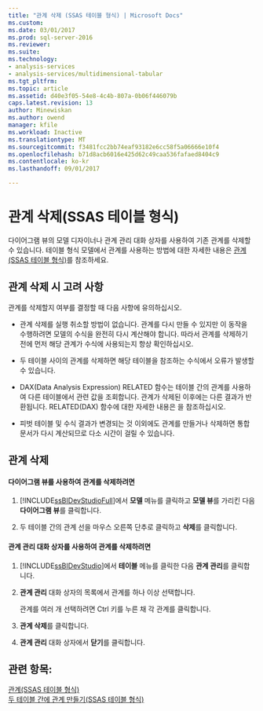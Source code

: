 ```yaml
---
title: "관계 삭제 (SSAS 테이블 형식) | Microsoft Docs"
ms.custom: 
ms.date: 03/01/2017
ms.prod: sql-server-2016
ms.reviewer: 
ms.suite: 
ms.technology:
- analysis-services
- analysis-services/multidimensional-tabular
ms.tgt_pltfrm: 
ms.topic: article
ms.assetid: d40e3f05-54e8-4c4b-807a-0b06f446079b
caps.latest.revision: 13
author: Minewiskan
ms.author: owend
manager: kfile
ms.workload: Inactive
ms.translationtype: MT
ms.sourcegitcommit: f3481fcc2bb74eaf93182e6cc58f5a06666e10f4
ms.openlocfilehash: b71d8acb6016e425d62c49caa536fafaed8404c9
ms.contentlocale: ko-kr
ms.lasthandoff: 09/01/2017

---
```

# <a name="delete-relationships-ssas-tabular"></a>관계 삭제(SSAS 테이블 형식)
  다이어그램 뷰의 모델 디자이너나 관계 관리 대화 상자를 사용하여 기존 관계를 삭제할 수 있습니다. 테이블 형식 모델에서 관계를 사용하는 방법에 대한 자세한 내용은 [관계&#40;SSAS 테이블 형식&#41;](../../analysis-services/tabular-models/relationships-ssas-tabular.md)를 참조하세요.  
  
## <a name="considerations-for-deleting-relationships"></a>관계 삭제 시 고려 사항  
 관계를 삭제할지 여부를 결정할 때 다음 사항에 유의하십시오.  
  
-   관계 삭제를 실행 취소할 방법이 없습니다. 관계를 다시 만들 수 있지만 이 동작을 수행하려면 모델의 수식을 완전히 다시 계산해야 합니다. 따라서 관계를 삭제하기 전에 먼저 해당 관계가 수식에 사용되는지 항상 확인하십시오.  
  
-   두 테이블 사이의 관계를 삭제하면 해당 테이블을 참조하는 수식에서 오류가 발생할 수 있습니다.  
  
-   DAX(Data Analysis Expression) RELATED 함수는 테이블 간의 관계를 사용하여 다른 테이블에서 관련 값을 조회합니다. 관계가 삭제된 이후에는 다른 결과가 반환됩니다. RELATED(DAX) 함수에 대한 자세한 내용은 을 참조하십시오.  
  
-   피벗 테이블 및 수식 결과가 변경되는 것 이외에도 관계를 만들거나 삭제하면 통합 문서가 다시 계산되므로 다소 시간이 걸릴 수 있습니다.  
  
## <a name="delete-relationships"></a>관계 삭제  
  
#### <a name="to-delete-a-relationship-by-using-diagram-view"></a>다이어그램 뷰를 사용하여 관계를 삭제하려면  
  
1.  [!INCLUDE[ssBIDevStudioFull](../../includes/ssbidevstudiofull-md.md)]에서 **모델** 메뉴를 클릭하고 **모델 뷰**를 가리킨 다음 **다이어그램 뷰**를 클릭합니다.  
  
2.  두 테이블 간의 관계 선을 마우스 오른쪽 단추로 클릭하고 **삭제**를 클릭합니다.  
  
#### <a name="to-delete-a-relationship-by-using-the-manage-relationships-dialog-box"></a>관계 관리 대화 상자를 사용하여 관계를 삭제하려면  
  
1.  [!INCLUDE[ssBIDevStudio](../../includes/ssbidevstudio-md.md)]에서 **테이블** 메뉴를 클릭한 다음 **관계 관리**를 클릭합니다.  
  
2.  **관계 관리** 대화 상자의 목록에서 관계를 하나 이상 선택합니다.  
  
     관계를 여러 개 선택하려면 Ctrl 키를 누른 채 각 관계를 클릭합니다.  
  
3.  **관계 삭제**를 클릭합니다.  
  
4.  **관계 관리** 대화 상자에서 **닫기**를 클릭합니다.  
  
## <a name="see-also"></a>관련 항목:  
 [관계&#40;SSAS 테이블 형식&#41;](../../analysis-services/tabular-models/relationships-ssas-tabular.md)   
 [두 테이블 간에 관계 만들기&#40;SSAS 테이블 형식&#41;](../../analysis-services/tabular-models/create-a-relationship-between-two-tables-ssas-tabular.md)  
  
  

